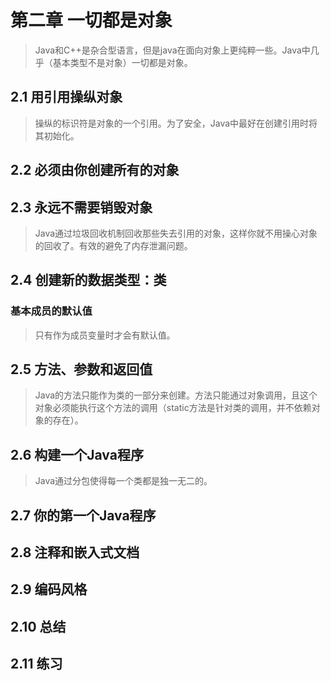 # 第二章 一切都是对象
> Java和C++是杂合型语言，但是java在面向对象上更纯粹一些。Java中几乎（基本类型不是对象）一切都是对象。

## 2.1 用引用操纵对象
> 操纵的标识符是对象的一个引用。为了安全，Java中最好在创建引用时将其初始化。

## 2.2 必须由你创建所有的对象

## 2.3 永远不需要销毁对象
> Java通过垃圾回收机制回收那些失去引用的对象，这样你就不用操心对象的回收了。有效的避免了内存泄漏问题。

## 2.4 创建新的数据类型：类
### 基本成员的默认值
> 只有作为成员变量时才会有默认值。

## 2.5 方法、参数和返回值
> Java的方法只能作为类的一部分来创建。方法只能通过对象调用，且这个对象必须能执行这个方法的调用（static方法是针对类的调用，并不依赖对象的存在）。

## 2.6 构建一个Java程序
> Java通过分包使得每一个类都是独一无二的。

## 2.7 你的第一个Java程序


## 2.8 注释和嵌入式文档

## 2.9 编码风格

## 2.10 总结

## 2.11 练习
